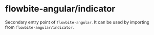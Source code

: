 # flowbite-angular/indicator

Secondary entry point of `flowbite-angular`. It can be used by importing from
`flowbite-angular/indicator`.
